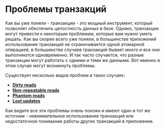 # Проблемы транзакций

Как вы уже поняли - транзакции - это мощный инструмент, который позволяет обеспечить целостность данных в базе. Однако,
транзакции могут привести к некоторым проблемам, которые вам нужно уметь решать. Как вы скорее всего уже поняли, в
большинстве приложений использование транзакций не ограничивается одной атомарной операцией, в большинстве случаев
транзакций бывает много и все они выполняются одновременно. И так часто случается, что разные транзакции могут работать 
с одними и теми же данными. Вот именно в этом случае могут возникнуть проблемы.

Существует несколько видов проблем в таких случаях:
- [**Dirty reads**](problems/dirty-reads.md)
- [**Non-repeatable reads**](problems/non-repeatable-reads.md)
- [**Phantom reads**](problems/phantom-reads.md)
- [**Lost updates**](problems/lost-updates.md)

Как видите все эти проблемы очень похожи и имеют один и тот же источник - невнимательное использование транзакций или 
недостаточное понимание работы других транзакций в приложении.